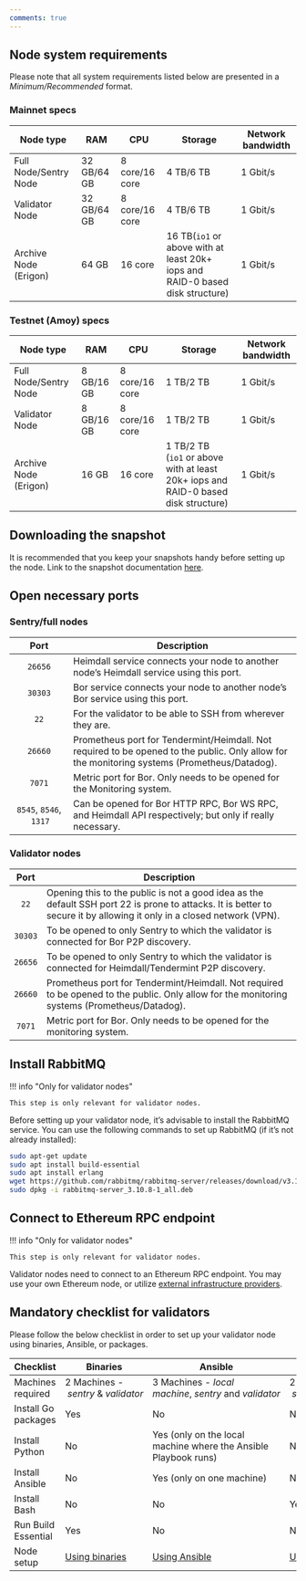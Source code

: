 ```yaml
---
comments: true
---
```


## Node system requirements

Please note that all system requirements listed below are presented in a *Minimum/Recommended* format.

### Mainnet specs

| Node type             | RAM         | CPU            | Storage                                                                       | Network bandwidth |
| --------------------- | ----------- | -------------- | ----------------------------------------------------------------------------- | ----------------- |
| Full Node/Sentry Node | 32 GB/64 GB | 8 core/16 core | 4 TB/6 TB                                                                     | 1 Gbit/s          |
| Validator Node        | 32 GB/64 GB | 8 core/16 core | 4 TB/6 TB                                                                     | 1 Gbit/s          |
| Archive Node (Erigon) | 64 GB       | 16 core        | 16 TB(`io1` or above with at least 20k+ iops and RAID-0 based disk structure) | 1 Gbit/s          |


### Testnet (Amoy) specs

| Node type             | RAM        | CPU            | Storage                                                                            | Network bandwidth |
| --------------------- | ---------- | -------------- | ---------------------------------------------------------------------------------- | ----------------- |
| Full Node/Sentry Node | 8 GB/16 GB | 8 core/16 core | 1 TB/2 TB                                                                          | 1 Gbit/s          |
| Validator Node        | 8 GB/16 GB | 8 core/16 core | 1 TB/2 TB                                                                          | 1 Gbit/s          |
| Archive Node (Erigon) | 16 GB      | 16 core        | 1 TB/2 TB (`io1` or above with at least 20k+ iops and RAID-0 based disk structure) | 1 Gbit/s          |

## Downloading the snapshot

It is recommended that you keep your snapshots handy before setting up the node. Link to the snapshot documentation [here](https://docs.polygon.technology/pos/how-to/snapshots/).

## Open necessary ports

### Sentry/full nodes

|          Port           | Description                                                                                                                                   |
| :---------------------: | --------------------------------------------------------------------------------------------------------------------------------------------- |
|         `26656`         | Heimdall service connects your node to another node’s Heimdall service using this port.                                                       |
|         `30303`         | Bor service connects your node to another node’s Bor service using this port.                                                                 |
|          `22`           | For the validator to be able to SSH from wherever they are.                                                                                   |
|         `26660`         | Prometheus port for Tendermint/Heimdall. Not required to be opened to the public. Only allow for the monitoring systems (Prometheus/Datadog). |
|         `7071`          | Metric port for Bor. Only needs to be opened for the Monitoring system.                                                                       |
| `8545`, `8546`,  `1317` | Can be opened for Bor HTTP RPC, Bor WS RPC, and Heimdall API respectively; but only if really necessary.                                      |

### Validator nodes

|  Port   | Description                                                                                                                                                            |
| :-----: | ---------------------------------------------------------------------------------------------------------------------------------------------------------------------- |
|  `22`   | Opening this to the public is not a good idea as the default SSH port 22 is prone to attacks. It is better to secure it by allowing it only in a closed network (VPN). |
| `30303` | To be opened to only Sentry to which the validator is connected for Bor P2P discovery.                                                                                 |
| `26656` | To be opened to only Sentry to which the validator is connected for Heimdall/Tendermint P2P discovery.                                                                 |
| `26660` | Prometheus port for Tendermint/Heimdall. Not required to be opened to the public. Only allow for the monitoring systems (Prometheus/Datadog).                          |
| `7071`  | Metric port for Bor. Only needs to be opened for the monitoring system.                                                                                                |

## Install RabbitMQ

!!! info "Only for validator nodes"

    This step is only relevant for validator nodes.

Before setting up your validator node, it’s advisable to install the RabbitMQ service. You can use the following commands to set up RabbitMQ (if it’s not already installed):

```bash
sudo apt-get update
sudo apt install build-essential
sudo apt install erlang
wget https://github.com/rabbitmq/rabbitmq-server/releases/download/v3.10.8/rabbitmq-server_3.10.8-1_all.deb
sudo dpkg -i rabbitmq-server_3.10.8-1_all.deb
```
## Connect to Ethereum RPC endpoint

!!! info "Only for validator nodes"

    This step is only relevant for validator nodes.

Validator nodes need to connect to an Ethereum RPC endpoint. You may use your own Ethereum node, or utilize [external infrastructure providers](https://www.alchemy.com/chain-connect/chain/ethereum).

## Mandatory checklist for validators

Please follow the below checklist in order to set up your validator node using binaries, Ansible, or packages.

| Checklist           | Binaries                                                                                   | Ansible                                                                                  | Packages                                                                                   |
| ------------------- | ------------------------------------------------------------------------------------------ | ---------------------------------------------------------------------------------------- | ------------------------------------------------------------------------------------------ |
| Machines required   | 2 Machines - *sentry* & *validator*                                                        | 3 Machines - *local machine*, *sentry* and *validator*                                   | 2 Machines - *sentry* & *validator*                                                        |
| Install Go packages | Yes                                                                                        | No                                                                                       | No                                                                                         |
| Install Python      | No                                                                                         | Yes (only on the local machine where the Ansible Playbook runs)                          | No                                                                                         |
| Install Ansible     | No                                                                                         | Yes (only on one machine)                                                                | No                                                                                         |
| Install Bash        | No                                                                                         | No                                                                                       | Yes                                                                                        |
| Run Build Essential | Yes                                                                                        | No                                                                                       | No                                                                                         |
| Node setup          | [Using binaries](https://docs.polygon.technology/pos/how-to/validator/validator-binaries/) | [Using Ansible](https://docs.polygon.technology/pos/how-to/validator/validator-ansible/) | [Using packages](https://docs.polygon.technology/pos/how-to/validator/validator-packages/) |

